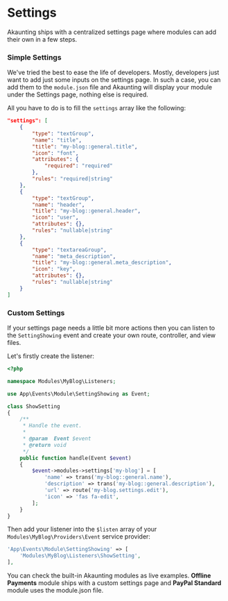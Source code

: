 Settings
========

Akaunting ships with a centralized settings page where modules can add their own in a few steps.

### Simple Settings

We've tried the best to ease the life of developers. Mostly, developers just want to add just some inputs on the settings page. In such a case, you can add them to the `module.json` file and Akaunting will display your module under the Settings page, nothing else is required.

All you have to do is to fill the `settings` array like the following:

```json
"settings": [
    {
        "type": "textGroup",
        "name": "title",
        "title": "my-blog::general.title",
        "icon": "font",
        "attributes": {
            "required": "required"
        },
        "rules": "required|string"
    },
    {
        "type": "textGroup",
        "name": "header",
        "title": "my-blog::general.header",
        "icon": "user",
        "attributes": {},
        "rules": "nullable|string"
    },
    {
        "type": "textareaGroup",
        "name": "meta_description",
        "title": "my-blog::general.meta_description",
        "icon": "key",
        "attributes": {},
        "rules": "nullable|string"
    }
]
```

### Custom Settings

If your settings page needs a little bit more actions then you can listen to the `SettingShowing` event and create your own route, controller, and view files.

Let's firstly create the listener:

```php
<?php

namespace Modules\MyBlog\Listeners;

use App\Events\Module\SettingShowing as Event;

class ShowSetting
{
    /**
     * Handle the event.
     *
     * @param  Event $event
     * @return void
     */
    public function handle(Event $event)
    {
        $event->modules->settings['my-blog'] = [
            'name' => trans('my-blog::general.name'),
            'description' => trans('my-blog::general.description'),
            'url' => route('my-blog.settings.edit'),
            'icon' => 'fas fa-edit',
        ];
    }
}
```

Then add your listener into the `$listen` array of your `Modules\MyBlog\Providers\Event` service provider:

```php
'App\Events\Module\SettingShowing' => [
    'Modules\MyBlog\Listeners\ShowSetting',
],
```

You can check the built-in Akaunting modules as live examples. **Offline Payments** module ships with a custom settings page and **PayPal Standard** module uses the module.json file.
